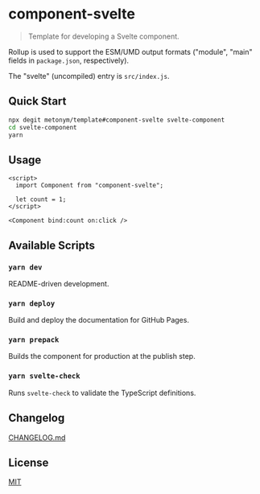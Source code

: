 # component-svelte

> Template for developing a Svelte component.

Rollup is used to support the ESM/UMD output formats ("module", "main" fields in `package.json`, respectively).

The "svelte" (uncompiled) entry is `src/index.js`.

## Quick Start

```sh
npx degit metonym/template#component-svelte svelte-component
cd svelte-component
yarn
```

## Usage

```svelte
<script>
  import Component from "component-svelte";

  let count = 1;
</script>

<Component bind:count on:click />
```

## Available Scripts

### `yarn dev`

README-driven development.

### `yarn deploy`

Build and deploy the documentation for GitHub Pages.

### `yarn prepack`

Builds the component for production at the publish step.

### `yarn svelte-check`

Runs `svelte-check` to validate the TypeScript definitions.

## Changelog

[CHANGELOG.md](CHANGELOG.md)

## License

[MIT](LICENSE)
